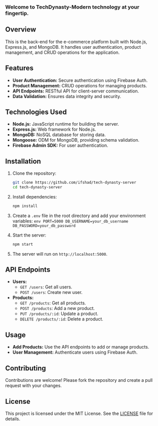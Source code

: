 ### Welcome to TechDynasty-Modern technology at your fingertip.

## Overview

This is the back-end for the e-commerce platform built with Node.js, Express.js, and MongoDB. It handles user authentication, product management, and CRUD operations for the application.

## Features

- **User Authentication:** Secure authentication using Firebase Auth.
- **Product Management:** CRUD operations for managing products.
- **API Endpoints:** RESTful API for client-server communication.
- **Data Validation:** Ensures data integrity and security.

## Technologies Used

- **Node.js:** JavaScript runtime for building the server.
- **Express.js:** Web framework for Node.js.
- **MongoDB:** NoSQL database for storing data.
- **Mongoose:** ODM for MongoDB, providing schema validation.
- **Firebase Admin SDK:** For user authentication.

## Installation

1. Clone the repository:

   ```bash
   git clone https://github.com/ifshad/tech-dynasty-server
   cd tech-dynasty-server
   ```

2. Install dependencies:

   ```bash
   npm install
   ```

3. Create a `.env` file in the root directory and add your environment variables:
   `env
    PORT=5000
    DB_USERNAME=your_db_username
    DB_PASSWORD=your_db_password
    `

4. Start the server:

   ```bash
   npm start
   ```

5. The server will run on `http://localhost:5000`.

## API Endpoints

- **Users:**
  - `GET /users`: Get all users.
  - `POST /users`: Create new user.
- **Products:**
  - `GET /products`: Get all products.
  - `POST /products`: Add a new product.
  - `PUT /products/:id`: Update a product.
  - `DELETE /products/:id`: Delete a product.

## Usage

- **Add Products:** Use the API endpoints to add or manage products.
- **User Management:** Authenticate users using Firebase Auth.

## Contributing

Contributions are welcome! Please fork the repository and create a pull request with your changes.

## License

This project is licensed under the MIT License. See the [LICENSE](LICENSE) file for details.
